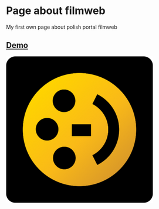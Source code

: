 # Page about filmweb

My first own page about polish portal filmweb

## [Demo](https://igi144.github.io/homepage/)

![Logo](https://github.com/igi144/homepage/blob/main/jpg/logo.png?raw=true)
